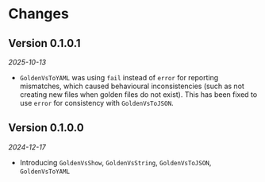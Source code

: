 # Changes

## Version 0.1.0.1

_2025-10-13_

- `GoldenVsToYAML` was using `fail` instead of `error` for reporting
  mismatches, which caused behavioural inconsistencies (such as not
  creating new files when golden files do not exist). This has been
  fixed to use `error` for consistency with `GoldenVsToJSON`.

## Version 0.1.0.0

_2024-12-17_

- Introducing `GoldenVsShow`, `GoldenVsString`, `GoldenVsToJSON`, `GoldenVsToYAML`
